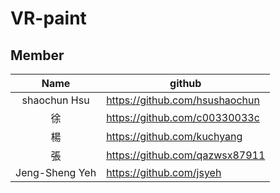 # VR-paint
## Member
| Name  | github |
| :-------------: | ------------- |
| shaochun Hsu  | https://github.com/hsushaochun  |
| 徐   | https://github.com/c00330033c  |
| 楊   | https://github.com/kuchyang  |
| 張   | https://github.com/qazwsx87911  |
| Jeng-Sheng Yeh  | https://github.com/jsyeh  |
